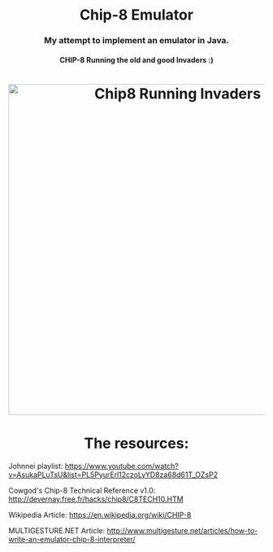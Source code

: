 <h1 align = "center">Chip-8 Emulator</h1>
<h3 align = "center">My attempt to implement an emulator in Java.</h3>
<h4 align = "center">CHIP-8 Running the old and good Invaders :)</h4> 

<h1 align="center"><img title="Chip8 Running Invaders" src="https://i.imgur.com/gHGcTHH.png" width="650px"></h1>
<h1 align="center">The resources:</h1>

Johnnei playlist:
https://www.youtube.com/watch?v=AsukaPLuTsU&list=PL5PyurErl12czoLyYD8za68d61T_OZsP2

Cowgod's Chip-8 Technical Reference v1.0: 
http://devernay.free.fr/hacks/chip8/C8TECH10.HTM

Wikipedia Article:
https://en.wikipedia.org/wiki/CHIP-8

MULTIGESTURE.NET Article:
http://www.multigesture.net/articles/how-to-write-an-emulator-chip-8-interpreter/
